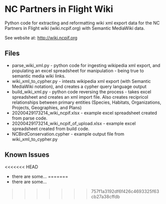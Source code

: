 # NC Partners in Flight Wiki
Python code for extracting and reformatting wiki xml export data for the NC Partners in Flight wiki (wiki.ncpif.org) with Semantic MediaWiki data.

See website at: http://wiki.ncpif.org

## Files
* parse_wiki_xml.py - python code for ingesting wikipedia xml export, and populating an excel spreadsheet for manipulation - being true to semantic media wiki links.
* wiki_xml_to_cypher.py - intests wikipedia xml export (with Semantic MediaWiki notation), and creates a cypher query language output
* build_wiki_xml.py - python code reversing the process - takes excel spreadsheet and creates an xml import file. Also creates recipricol relationships between primary entities (Species, Habitats, Organizations, Projects, Geographies, and Plans)
* 20200429173214_wiki_ncpif.xlsx - example excel spreadsheet created from parse code.
* 20200429173214_wiki_ncpif_of_upload.xlsx - example excel spreadsheet created from build code.
* NCBirdConservation.cypher - example output file from wiki_xml_to_cypher.py


## Known Issues
<<<<<<< HEAD
* there are some...
=======
* there are some...
>>>>>>> 757f1a3192df6f426c4693325f63cb27a38cffdb
